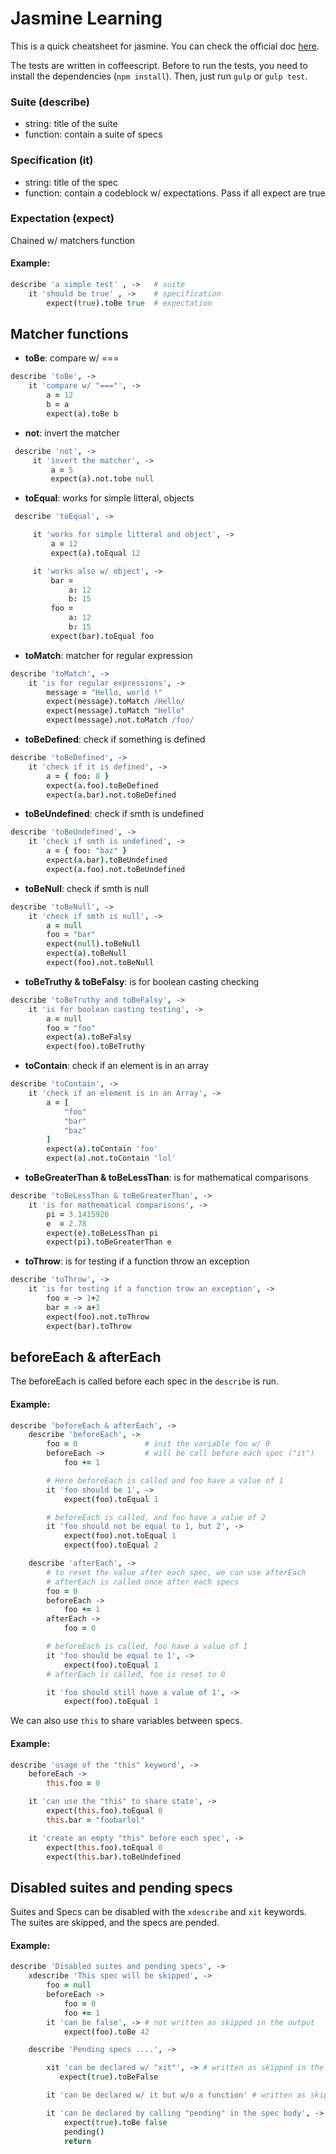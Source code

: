 Jasmine Learning
================

This is a quick cheatsheet for jasmine.
You can check the official doc [here](http://jasmine.github.io/2.0/introduction.html).

The tests are written in coffeescript.
Before to run the tests, you need to install the dependencies (`npm install`).
Then, just run `gulp` or `gulp test`.

### Suite (describe)

- string: title of the suite
- function: contain a suite of specs

### Specification (it)

- string: title of the spec
- function: contain a codeblock w/ expectations. Pass if all expect are true

### Expectation (expect)

Chained w/ matchers function

#### Example:

```coffee
describe 'a simple test' , ->   # suite
    it 'should be true' , ->    # specification
        expect(true).toBe true  # expectation
```

Matcher functions
-----------------

- **toBe**: compare w/ ===
```coffee
describe 'toBe', ->
    it 'compare w/ "==="', ->
        a = 12
        b = a
        expect(a).toBe b
```
- **not**: invert the matcher
```coffee
 describe 'not', ->
     it 'invert the matcher', ->
         a = 5
         expect(a).not.tobe null
```
- **toEqual**: works for simple litteral, objects
```coffee
 describe 'toEqual', ->

     it 'works for simple litteral and object', ->
         a = 12
         expect(a).toEqual 12

     it 'works also w/ object', ->
         bar =
             a: 12
             b: 15
         foo =
             a: 12
             b: 15
         expect(bar).toEqual foo
```
- **toMatch**: matcher for regular expression
```coffee
describe 'toMatch', ->
    it 'is for regular expressions', ->
        message = "Hello, world !"
        expect(message).toMatch /Hello/
        expect(message).toMatch "Hello"
        expect(message).not.toMatch /foo/
```
- **toBeDefined**: check if something is defined
```coffee
describe 'toBeDefined', ->
    it 'check if it is defined', ->
        a = { foo: 8 }
        expect(a.foo).toBeDefined
        expect(a.bar).not.toBeDefined
```
- **toBeUndefined**: check if smth is undefined
```coffee
describe 'toBeUndefined', ->
    it 'check if smth is undefined', ->
        a = { foo: "baz" }
        expect(a.bar).toBeUndefined
        expect(a.foo).not.toBeUndefined
```
- **toBeNull**: check if smth is null
```coffee
describe 'toBeNull', ->
    it 'check if smth is null', ->
        a = null
        foo = "bar"
        expect(null).toBeNull
        expect(a).toBeNull
        expect(foo).not.toBeNull
```
- **toBeTruthy & toBeFalsy**: is for boolean casting checking
```coffee
describe 'toBeTruthy and toBeFalsy', ->
    it 'is for boolean casting testing', ->
        a = null
        foo = "foo"
        expect(a).toBeFalsy
        expect(foo).toBeTruthy
```
- **toContain**: check if an element is in an array
```coffee
describe 'toContain', ->
    it 'check if an element is in an Array', ->
        a = [
            "foo"
            "bar"
            "baz"
        ]
        expect(a).toContain 'foo'
        expect(a).not.toContain 'lol'
```
- **toBeGreaterThan & toBeLessThan**: is for mathematical comparisons
```coffee
describe 'toBeLessThan & toBeGreaterThan', ->
    it 'is for mathematical comparisons', ->
        pi = 3.1415926
        e  = 2.78
        expect(e).toBeLessThan pi
        expect(pi).toBeGreaterThan e
```
- **toThrow**: is for testing if a function throw an exception
```coffee
describe 'toThrow', ->
    it 'is for testing if a function trow an exception', ->
        foo = -> 1+2
        bar = -> a+3
        expect(foo).not.toThrow
        expect(bar).toThrow
```

beforeEach & afterEach
----------------------

The beforeEach is called before each spec in the `describe` is run.

#### Example:

```coffee
describe 'beforeEach & afterEach', ->
    describe 'beforeEach', ->
        foo = 0               # init the variable foo w/ 0
        beforeEach ->         # will be call before each spec ("it")
            foo += 1

        # Here beforeEach is called and foo have a value of 1
        it 'foo should be 1', ->
            expect(foo).toEqual 1

        # beforeEach is called, and foo have a value of 2
        it 'foo should not be equal to 1, but 2', ->
            expect(foo).not.toEqual 1
            expect(foo).toEqual 2

    describe 'afterEach', ->
        # to reset the value after each spec, we can use afterEach
        # afterEach is called once after each specs
        foo = 0
        beforeEach ->
            foo += 1
        afterEach ->
            foo = 0

        # beforeEach is called, foo have a value of 1
        it 'foo should be equal to 1', ->
            expect(foo).toEqual 1
        # afterEach is called, foo is reset to 0

        it 'foo should still have a value of 1', ->
            expect(foo).toEqual 1
```

We can also use `this` to share variables between specs.

#### Example:

```coffee
describe 'usage of the "this" keyword', ->
    beforeEach ->
        this.foo = 0

    it 'can use the "this" to share state', ->
        expect(this.foo).toEqual 0
        this.bar = "foobarlol"

    it 'create an empty "this" before each spec', ->
        expect(this.foo).toEqual 0
        expect(this.bar).toBeUndefined
```

Disabled suites and pending specs
---------------------------------

Suites and Specs can be disabled with the `xdescribe` and `xit` keywords.  
The suites are skipped, and the specs are pended.

#### Example:

```coffee
describe 'Disabled suites and pending specs', ->
    xdescribe 'This spec will be skipped', ->
        foo = null
        beforeEach ->
            foo = 0
            foo += 1
        it 'can be false', -> # not written as skipped in the output
            expect(foo).toBe 42

    describe 'Pending specs ....', ->

        xit 'can be declared w/ "xit"', -> # written as skipped in the output
           expect(true).toBeFalse

        it 'can be declared w/ it but w/o a function' # written as skipped in the output

        it 'can be declared by calling "pending" in the spec body', -> # written as skipped in the output
            expect(true).toBe false
            pending()
            return
```

